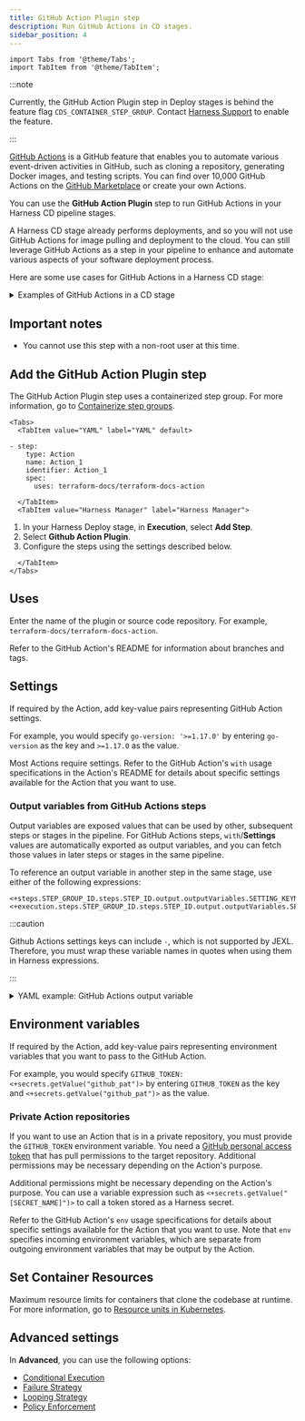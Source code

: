```yaml
---
title: GitHub Action Plugin step
description: Run GitHub Actions in CD stages.
sidebar_position: 4
---
```


```mdx-code-block
import Tabs from '@theme/Tabs';
import TabItem from '@theme/TabItem';
```

:::note

Currently, the GitHub Action Plugin step in Deploy stages is behind the feature flag `CDS_CONTAINER_STEP_GROUP`. Contact [Harness Support](mailto:support@harness.io) to enable the feature.

:::

[GitHub Actions](https://docs.github.com/en/actions/learn-github-actions/understanding-github-actions) is a GitHub feature that enables you to automate various event-driven activities in GitHub, such as cloning a repository, generating Docker images, and testing scripts. You can find over 10,000 GitHub Actions on the [GitHub Marketplace](https://github.com/marketplace?type=actions) or create your own Actions.

You can use the **GitHub Action Plugin** step to run GitHub Actions in your Harness CD pipeline stages.

A Harness CD stage already performs deployments, and so you will not use GitHub Actions for image pulling and deployment to the cloud. You can still leverage GitHub Actions as a step in your pipeline to enhance and automate various aspects of your software deployment process. 

Here are some use cases for GitHub Actions in a Harness CD stage:

<details>
<summary>Examples of GitHub Actions in a CD stage</summary>

- **Image tagging and versioning**:
   * *Example GitHub Action*: `docker/metadata-action`.
   * *Trigger*: New image build or release creation.
   * *Workflow Steps*:
     * Generate version numbers or tags for the images based on the codebase or release information.
     * Update manifest files (e.g., Kubernetes deployment files, Docker Compose files) with the newly generated image tags.
     * Commit the updated manifest files back to the repository.
     * Optionally, trigger subsequent actions or notifications based on the updated manifest files.
- **Image scanning and vulnerability assessment**:
   * *Example GitHub Action*: `aquasecurity/trivy-action`.
   * *Trigger*: New image build or image upload to a container registry.
   * *Workflow Steps*:
     * Pull the image from the registry or directly access the image.
     * Run security scanning tools or vulnerability assessment tools against the image.
     * Generate a report highlighting any security vulnerabilities or policy violations found in the image.
     * Optionally, fail the workflow or send notifications based on the severity of the vulnerabilities.
- **Cloud environment configuration validation**:
   * *Example GitHub Action*: `terraform-docs/terraform-docs-action`.
   * *Trigger*: Changes to cloud infrastructure configuration files (e.g., Terraform, CloudFormation).
   * *Workflow Steps*:
     * Validate the cloud infrastructure configuration files for syntax errors, proper formatting, or compliance with best practices.
     * Perform a dry run or plan phase to preview the changes that will be applied to the cloud environment.
     * Optionally, validate specific configuration settings or policies using cloud provider APIs or CLI commands.
     * Provide feedback on the configuration validation results as comments on the pull request or as part of the workflow execution.
- **Image promotion across environments**:
   * *Example GitHub Action*: `juliangruber/approve-pull-request-action`.
   * *Trigger*: Promotion request or manual trigger.
   * *Workflow Steps*:
     * Retrieve the desired image version or tag from a container registry.
     * Update manifest files for different environments (e.g., staging, production) with the selected image version.
     * Commit the updated manifest files back to the repository.
     * Optionally, trigger notifications or additional actions to initiate environment-specific processes (e.g., testing, configuration updates).

:::note

Harness provides built-in scanning and vulnerability assessment using [Security Testing Orchestration](/docs/security-testing-orchestration).

:::

</details>

## Important notes

- You cannot use this step with a non-root user at this time.

## Add the GitHub Action Plugin step

The GitHub Action Plugin step uses a containerized step group. For more information, go to [Containerize step groups](/docs/continuous-delivery/x-platform-cd-features/cd-steps/containerized-steps/containerized-step-groups.md).


```mdx-code-block
<Tabs>
  <TabItem value="YAML" label="YAML" default>
```

```
- step:
    type: Action
    name: Action_1
    identifier: Action_1
    spec:
      uses: terraform-docs/terraform-docs-action
```


```mdx-code-block
  </TabItem>
  <TabItem value="Harness Manager" label="Harness Manager">
```

1. In your Harness Deploy stage, in **Execution**, select **Add Step**.
2. Select **Github Action Plugin**.
3. Configure the steps using the settings described below.

```mdx-code-block
  </TabItem>
</Tabs>
```

## Uses

Enter the name of the plugin or source code repository. For example, `terraform-docs/terraform-docs-action`.

Refer to the GitHub Action's README for information about branches and tags.


## Settings

If required by the Action, add key-value pairs representing GitHub Action settings. 

For example, you would specify `go-version: '>=1.17.0'` by entering `go-version` as the key and `>=1.17.0` as the value.

Most Actions require settings. Refer to the GitHub Action's `with` usage specifications in the Action's README for details about specific settings available for the Action that you want to use.

### Output variables from GitHub Actions steps

Output variables are exposed values that can be used by other, subsequent steps or stages in the pipeline. For GitHub Actions steps, `with`/**Settings** values are automatically exported as output variables, and you can fetch those values in later steps or stages in the same pipeline.

To reference an output variable in another step in the same stage, use either of the following expressions:

```
<+steps.STEP_GROUP_ID.steps.STEP_ID.output.outputVariables.SETTING_KEYNAME>
<+execution.steps.STEP_GROUP_ID.steps.STEP_ID.output.outputVariables.SETTING_KEYNAME>
```

:::caution

Github Actions settings keys can include `-`, which is not supported by JEXL. Therefore, you must wrap these variable names in quotes when using them in Harness expressions.

:::

<details>
<summary>YAML example: GitHub Actions output variable</summary>

In the following YAML example, the `setup_go` step uses a `go-version` setting, which is automatically exported as an output variable. The `beta` step includes two expressions referencing the `go-version` output variable.

```yaml
              - step:
                  type: Action
                  name: setup golang
                  identifier: setup_go
                  spec:
                    uses: actions/setup-go@v3
                    with:
                      go-version: `1.17`
              - step:
                  type: Run
                  name: beta
                  identifier: beta
                  spec:
                    shell: Sh
                    command: |-
                      echo <+steps.setup_go.output.outputVariables."go-version">
                      echo <+execution.steps.setup_go.output.outputVariables."go-version">
```

</details>

## Environment variables

If required by the Action, add key-value pairs representing environment variables that you want to pass to the GitHub Action. 

For example, you would specify `GITHUB_TOKEN: <+secrets.getValue("github_pat")>` by entering `GITHUB_TOKEN` as the key and `<+secrets.getValue("github_pat")>` as the value.

### Private Action repositories

If you want to use an Action that is in a private repository, you must provide the `GITHUB_TOKEN` environment variable. You need a [GitHub personal access token](https://docs.github.com/en/authentication/keeping-your-account-and-data-secure/creating-a-personal-access-token) that has pull permissions to the target repository. Additional permissions may be necessary depending on the Action's purpose.

Additional permissions might be necessary depending on the Action's purpose. You can use a variable expression such as `<+secrets.getValue("[SECRET_NAME]")>` to call a token stored as a Harness secret.

Refer to the GitHub Action's `env` usage specifications for details about specific settings available for the Action that you want to use. Note that `env` specifies incoming environment variables, which are separate from outgoing environment variables that may be output by the Action.

## Set Container Resources

Maximum resource limits for containers that clone the codebase at runtime. For more information, go to [Resource units in Kubernetes](https://kubernetes.io/docs/concepts/configuration/manage-resources-containers/#resource-units-in-kubernetes).


## Advanced settings

In **Advanced**, you can use the following options:

* [Conditional Execution](/docs/platform/pipelines/w_pipeline-steps-reference/step-skip-condition-settings/)
* [Failure Strategy](/docs/platform/pipelines/w_pipeline-steps-reference/step-failure-strategy-settings/)
* [Looping Strategy](/docs/platform/pipelines/looping-strategies-matrix-repeat-and-parallelism/)
* [Policy Enforcement](/docs/platform/governance/policy-as-code/harness-governance-overview/)
